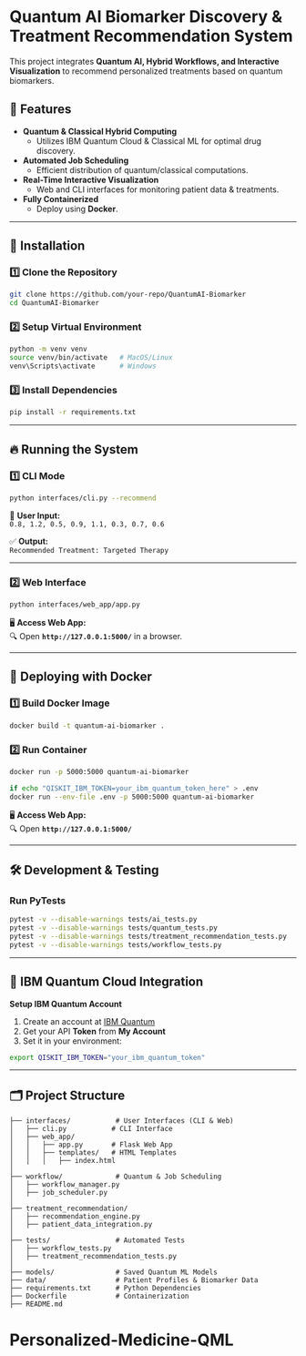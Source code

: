 # Quantum AI Biomarker Discovery & Treatment Recommendation System

This project integrates **Quantum AI, Hybrid Workflows, and Interactive Visualization** to recommend personalized treatments based on quantum biomarkers.

## 🚀 Features

- **Quantum & Classical Hybrid Computing**  
  - Utilizes IBM Quantum Cloud & Classical ML for optimal drug discovery.
- **Automated Job Scheduling**  
  - Efficient distribution of quantum/classical computations.
- **Real-Time Interactive Visualization**  
  - Web and CLI interfaces for monitoring patient data & treatments.
- **Fully Containerized**  
  - Deploy using **Docker**.

---

## 🏰️ Installation

### 1️⃣ **Clone the Repository**
```bash
git clone https://github.com/your-repo/QuantumAI-Biomarker
cd QuantumAI-Biomarker
```

### 2️⃣ **Setup Virtual Environment**
```bash
python -m venv venv
source venv/bin/activate   # MacOS/Linux
venv\Scripts\activate      # Windows
```

### 3️⃣ **Install Dependencies**
```bash
pip install -r requirements.txt
```

---

## 🔥 Running the System

### **1️⃣ CLI Mode**
```bash
python interfaces/cli.py --recommend
```
👤 **User Input:**  
`0.8, 1.2, 0.5, 0.9, 1.1, 0.3, 0.7, 0.6`

✅ **Output:**  
`Recommended Treatment: Targeted Therapy`

---

### **2️⃣ Web Interface**
```bash
python interfaces/web_app/app.py
```
🖥 **Access Web App:**  
🔍 Open **`http://127.0.0.1:5000/`** in a browser.

---

## 🐳 Deploying with Docker

### **1️⃣ Build Docker Image**
```bash
docker build -t quantum-ai-biomarker .
```

### **2️⃣ Run Container**
```bash
docker run -p 5000:5000 quantum-ai-biomarker

if echo "QISKIT_IBM_TOKEN=your_ibm_quantum_token_here" > .env
docker run --env-file .env -p 5000:5000 quantum-ai-biomarker
```

🖥 **Access Web App:**  
🔍 Open **`http://127.0.0.1:5000/`**

---

## 🛠️ Development & Testing

### **Run PyTests**
```bash
pytest -v --disable-warnings tests/ai_tests.py
pytest -v --disable-warnings tests/quantum_tests.py
pytest -v --disable-warnings tests/treatment_recommendation_tests.py
pytest -v --disable-warnings tests/workflow_tests.py
```

---

## 💼 IBM Quantum Cloud Integration

**Setup IBM Quantum Account**  
1. Create an account at [IBM Quantum](https://quantum-computing.ibm.com/)
2. Get your API **Token** from **My Account**
3. Set it in your environment:
```bash
export QISKIT_IBM_TOKEN="your_ibm_quantum_token"
```

---

## 🗂️ Project Structure

```
├── interfaces/           # User Interfaces (CLI & Web)
│   ├── cli.py           # CLI Interface
│   ├── web_app/
│   │   ├── app.py       # Flask Web App
│   │   ├── templates/   # HTML Templates
│   │   │   ├── index.html
│
├── workflow/             # Quantum & Job Scheduling
│   ├── workflow_manager.py
│   ├── job_scheduler.py
│
├── treatment_recommendation/
│   ├── recommendation_engine.py
│   ├── patient_data_integration.py
│
├── tests/                # Automated Tests
│   ├── workflow_tests.py
│   ├── treatment_recommendation_tests.py
│
├── models/               # Saved Quantum ML Models
├── data/                 # Patient Profiles & Biomarker Data
├── requirements.txt      # Python Dependencies
├── Dockerfile            # Containerization
├── README.md
```
# Personalized-Medicine-QML
